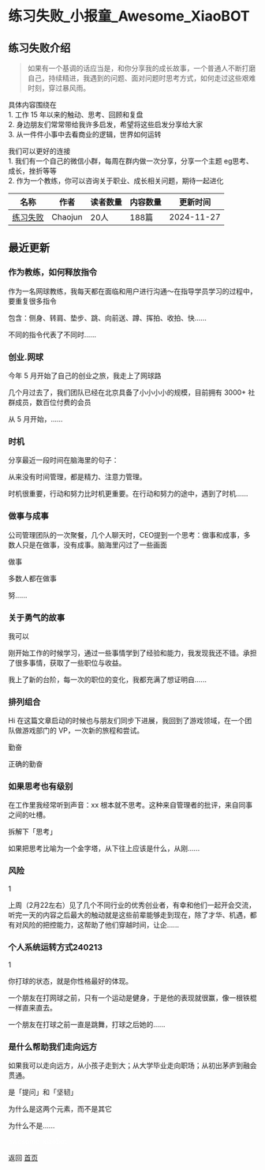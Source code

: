 # 练习失败_小报童_Awesome_XiaoBOT

## 练习失败介绍
> 如果有一个基调的话应当是，和你分享我的成长故事，一个普通人不断打磨自己，持续精进，我遇到的问题、面对问题时思考方式，如何走过这些艰难时刻，穿过暴风雨。    
    
具体内容围绕在    
1\. 工作 15 年以来的触动、思考、回顾和复盘    
2\. 身边朋友们常常带给我许多启发，希望将这些启发分享给大家    
3\. 从一件件小事中去看商业的逻辑，世界如何运转    
    
我们可以更好的连接    
1\. 我们有一个自己的微信小群，每周在群内做一次分享，分享一个主题 eg思考、成长，挫折等等    
2\. 作为一个教练，你可以咨询关于职业、成长相关问题，期待一起进化  
  


|名称|作者|读者数量|内容数量|更新时间|
|---|---|---|---|---|
|[练习失败](https://xiaobot.net/p/causally?refer=0b133df9-27dc-423b-8101-639049001c13)|Chaojun|20人|188篇|2024-11-27|

## 最近更新
### 作为教练，如何释放指令

作为一名网球教练，我每天都在面临和用户进行沟通～在指导学员学习的过程中，要重复很多指令

包含：侧身、转肩、垫步、跳、向前送、蹲、挥拍、收拍、快……

不同的指令代表了不同时......

### 创业.网球

今年 5 月开始了自己的创业之旅，我走上了网球路

几个月过去了，我们团队已经在北京具备了小小小小的规模，目前拥有 3000+ 社群成员，数百位付费的会员

从 5 月开始，......

### 时机

分享最近一段时间在脑海里的句子：

从来没有时间管理，都是精力、注意力管理。

时机很重要，行动和努力比时机更重要。在行动和努力的途中，遇到了时机......

### 做事与成事

公司管理团队的一次聚餐，几个人聊天时，CEO提到一个思考：做事和成事，多数人只是在做事，没有成事。脑海里闪过了一些画面

做事

多数人都在做事

努......

### 关于勇气的故事

我可以

刚开始工作的时候学习，通过一些事情学到了经验和能力，我发现我还不错。承担了很多事情，获取了一些职位与收益。

我上了新的台阶，每一次的职位的变化，我都充满了想证明自......

### 排列组合

Hi 在这篇文章启动的时候也与朋友们同步下进展，我回到了游戏领域，在一个团队做游戏部门的 VP，一次新的旅程和尝试。

勤奋

正确的勤奋

### 如果思考也有级别

在工作里我经常听到声音：xx 根本就不思考。这种来自管理者的批评，来自同事之间的吐槽。

拆解下「思考」

如果把思考比喻为一个金字塔，从下往上应该是什么，从刚......

### 风险

1

上周（2月22左右）见了几个不同行业的优秀创业者，有幸和他们一起开会交流，听完一天的内容之后最大的触动就是这些前辈能够走到现在，除了才华、机遇，都有对风险的把控能力，这帮助了他们穿越时间，让企......

### 个人系统运转方式240213

1

你打球的状态，就是你性格最好的体现。

一个朋友在打网球之前，只有一个运动是健身，于是他的表现就很赢，像一根铁棍一样直来直去。

一个朋友在打球之前一直是跳舞，打球之后她的......

### 是什么帮助我们走向远方

如果我可以走向远方，从小孩子走到大；从大学毕业走向职场；从初出茅庐到融会贯通。

是「提问」和「坚韧」

为什么是这两个元素，而不是其它

为什么不是......


<a href="https://github.com/Reno9527/awesome-xiaobot" style="color: white; text-decoration: none;">awesome-xiaobot</a>

返回 [首页](../README.md)
